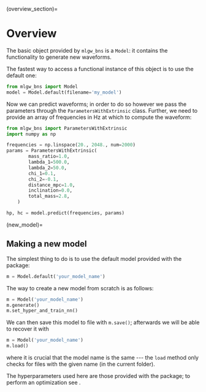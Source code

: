 (overview_section)=
# Overview

The basic object provided by `mlgw_bns` is a `Model`:
it contains the functionality to generate new waveforms. 

The fastest way to access a functional instance of this object is to use 
the default one: 
```python
from mlgw_bns import Model
model = Model.default(filename='my_model')
```

Now we can predict waveforms; in order to do so however we 
pass the parameters through the `ParametersWithExtrinsic` class. 
Further, we need to provide an array of frequencies in Hz at which to
compute the waveform:
```python
from mlgw_bns import ParametersWithExtrinsic
import numpy as np 

frequencies = np.linspace(20., 2048., num=2000)
params = ParametersWithExtrinsic(
        mass_ratio=1.0,
        lambda_1=500.0,
        lambda_2=50.0,
        chi_1=0.1,
        chi_2=-0.1,
        distance_mpc=1.0,
        inclination=0.0,
        total_mass=2.8,
    )

hp, hc = model.predict(frequencies, params)
```

(new_model)=
## Making a new model

The simplest thing to do is to use the default model provided with the package:
```python
m = Model.default('your_model_name')
```

The way to create a new model from scratch is as follows:
```python
m = Model('your_model_name')
m.generate()
m.set_hyper_and_train_nn()
```

We can then save this model to file with `m.save()`; afterwards we
will be able to recover it with 
```python 
m = Model('your_model_name')
m.load()
```
where it is crucial that the model name is the same --- the `load` method
only checks for files with the given name (in the current folder).

The hyperparameters used here are those provided with the package; 
to perform an optimization see [](hyperparameter_optimization).


